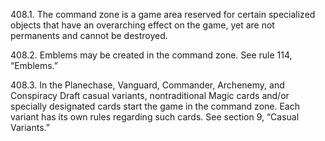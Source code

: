 408.1. The command zone is a game area reserved for certain specialized objects that have an overarching effect on the game, yet are not permanents and cannot be destroyed.

408.2. Emblems may be created in the command zone. See rule 114, “Emblems.”

408.3. In the Planechase, Vanguard, Commander, Archenemy, and Conspiracy Draft casual variants, nontraditional Magic cards and/or specially designated cards start the game in the command zone. Each variant has its own rules regarding such cards. See section 9, “Casual Variants.”